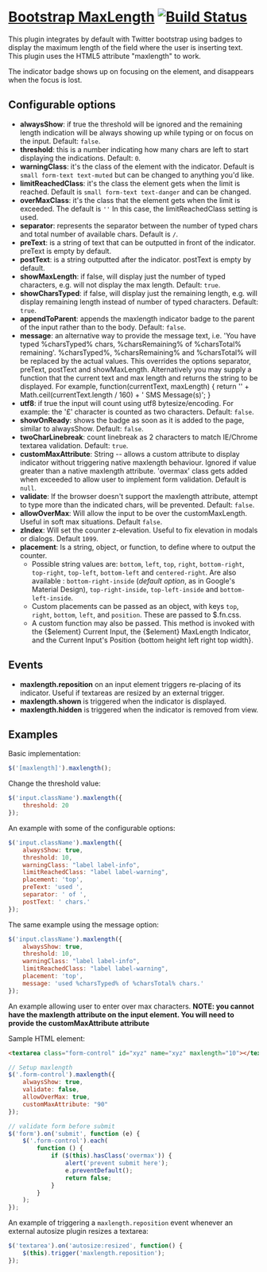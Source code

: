 # [Bootstrap MaxLength](http://mimo84.github.com/bootstrap-maxlength/) [![Build Status](https://travis-ci.org/mimo84/bootstrap-maxlength.png?branch=master)](https://travis-ci.org/mimo84/bootstrap-maxlength)

This plugin integrates by default with Twitter bootstrap using badges to display the maximum length of the field where the user is inserting text.
This plugin uses the HTML5 attribute "maxlength" to work.

The indicator badge shows up on focusing on the element, and disappears when the focus is lost.

## Configurable options

* **alwaysShow**: if true the threshold will be ignored and the remaining length indication will be always showing up while typing or on focus on the input. Default: ```false```.
* **threshold**: this is a number indicating how many chars are left to start displaying the indications. Default: ```0```.
* **warningClass**: it's the class of the element with the indicator. Default is ```small form-text text-muted``` but can be changed to anything you'd like.
* **limitReachedClass**: it's the class the element gets when the limit is reached. Default is ```small form-text text-danger``` and can be changed.
* **overMaxClass**: it's the class that the element gets when the limit is exceeded. The default is ```''``` In this case, the limitReachedClass setting is used.
* **separator**: represents the separator between the number of typed chars and total number of available chars. Default is ``` / ```.
* **preText**: is a string of text that can be outputted in front of the indicator. preText is empty by default.
* **postText**: is a string outputted after the indicator. postText is empty by default.
* **showMaxLength**: if false, will display just the number of typed characters, e.g. will not display the max length. Default: ```true```.
* **showCharsTyped**: if false, will display just the remaining length, e.g. will display remaining length instead of number of typed characters. Default: ```true```.
 * **appendToParent**: appends the maxlength indicator badge to the parent of the input rather than to the body. Default: ```false```.
 * **message**: an alternative way to provide the message text, i.e. 'You have typed %charsTyped% chars, %charsRemaining% of %charsTotal% remaining'. %charsTyped%, %charsRemaining% and %charsTotal% will be replaced by the actual values. This overrides the options separator, preText, postText and showMaxLength. Alternatively you may supply a function that the current text and max length and returns the string to be displayed. For example, function(currentText, maxLength) { return '' + Math.ceil(currentText.length / 160) + ' SMS Message(s)'; }
 * **utf8**: if true the input will count using utf8 bytesize/encoding.  For example: the '£' character is counted as two characters. Default: ```false```.
 * **showOnReady**: shows the badge as soon as it is added to the page, similar to alwaysShow. Default: ```false```.
 * **twoCharLinebreak**: count linebreak as 2 characters to match IE/Chrome textarea validation. Default: ```true```.
 * **customMaxAttribute**: String -- allows a custom attribute to display indicator without triggering native maxlength behaviour.  Ignored if value greater than a native maxlength attribute. 'overmax' class gets added when exceeded to allow user to implement form validation. Default is ```null```.
 * **validate**: If the browser doesn't support the maxlength attribute, attempt to type more than the indicated chars, will be prevented. Default: ```false```.
 * **allowOverMax**: Will allow the input to be over the customMaxLength. Useful in soft max situations. Default `false`.
 * **zIndex**: Will set the counter z-elevation. Useful to fix elevation in modals or dialogs. Default `1099`.
 * **placement**: Is a string, object, or function, to define where to output the counter.
   * Possible string values are: ```bottom```, ```left```, ```top```, ```right```, ```bottom-right```, ```top-right```, ```top-left```, ```bottom-left``` and ```centered-right```. Are also available : ```bottom-right-inside``` (*default option*, as in Google's Material Design), ```top-right-inside```, ```top-left-inside``` and ```bottom-left-inside```.
   * Custom placements can be passed as an object, with keys ```top```, ```right```, ```bottom```, ```left```, and ```position```. These are passed to $.fn.css.
   * A custom function may also be passed. This method is invoked with the {$element} Current Input, the {$element} MaxLength Indicator, and the Current Input's Position {bottom height left right top width}.

## Events

* **maxlength.reposition** on an input element triggers re-placing of its indicator. Useful if textareas are resized by an external trigger.
* **maxlength.shown** is triggered when the indicator is displayed.
* **maxlength.hidden** is triggered when the indicator is removed from view.

## Examples

Basic implementation:
```javascript
$('[maxlength]').maxlength();
```

Change the threshold value:
```javascript
$('input.className').maxlength({
    threshold: 20
});
```

An example with some of the configurable options:
```javascript
$('input.className').maxlength({
    alwaysShow: true,
    threshold: 10,
    warningClass: "label label-info",
    limitReachedClass: "label label-warning",
    placement: 'top',
    preText: 'used ',
    separator: ' of ',
    postText: ' chars.'
});
```

The same example using the message option:

```javascript
$('input.className').maxlength({
    alwaysShow: true,
    threshold: 10,
    warningClass: "label label-info",
    limitReachedClass: "label label-warning",
    placement: 'top',
    message: 'used %charsTyped% of %charsTotal% chars.'
});
```

An example allowing user to enter over max characters. __NOTE: you cannot have the maxlength attribute on the input element. You will need to provide the customMaxAttribute attribute__

Sample HTML element:
```html
<textarea class="form-control" id="xyz" name="xyz" maxlength="10"></textarea>
```

```javascript
// Setup maxlength
$('.form-control').maxlength({
	alwaysShow: true,
	validate: false,
	allowOverMax: true,
    customMaxAttribute: "90"
});

// validate form before submit
$('form').on('submit', function (e) {
	$('.form-control').each(
		function () {
			if ($(this).hasClass('overmax')) {
				alert('prevent submit here');
				e.preventDefault();
				return false;
			}
		}
	);
});
```

An example of triggering a `maxlength.reposition` event whenever an external autosize plugin resizes a textarea:
```javascript
$('textarea').on('autosize:resized', function() {
    $(this).trigger('maxlength.reposition');
});
```
